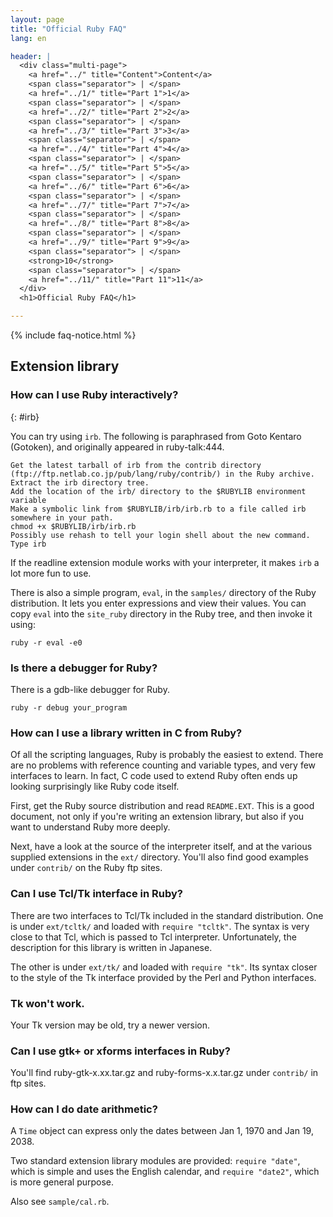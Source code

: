 ```yaml
---
layout: page
title: "Official Ruby FAQ"
lang: en

header: |
  <div class="multi-page">
    <a href="../" title="Content">Content</a>
    <span class="separator"> | </span>
    <a href="../1/" title="Part 1">1</a>
    <span class="separator"> | </span>
    <a href="../2/" title="Part 2">2</a>
    <span class="separator"> | </span>
    <a href="../3/" title="Part 3">3</a>
    <span class="separator"> | </span>
    <a href="../4/" title="Part 4">4</a>
    <span class="separator"> | </span>
    <a href="../5/" title="Part 5">5</a>
    <span class="separator"> | </span>
    <a href="../6/" title="Part 6">6</a>
    <span class="separator"> | </span>
    <a href="../7/" title="Part 7">7</a>
    <span class="separator"> | </span>
    <a href="../8/" title="Part 8">8</a>
    <span class="separator"> | </span>
    <a href="../9/" title="Part 9">9</a>
    <span class="separator"> | </span>
    <strong>10</strong>
    <span class="separator"> | </span>
    <a href="../11/" title="Part 11">11</a>
  </div>
  <h1>Official Ruby FAQ</h1>

---
```


{% include faq-notice.html %}

## Extension library

### How can I use Ruby interactively?
{: #irb}

You can try using `irb`. The following is paraphrased from Goto Kentaro
(Gotoken), and originally appeared in ruby-talk:444.

~~~
Get the latest tarball of irb from the contrib directory (ftp://ftp.netlab.co.jp/pub/lang/ruby/contrib/) in the Ruby archive.
Extract the irb directory tree.
Add the location of the irb/ directory to the $RUBYLIB environment variable
Make a symbolic link from $RUBYLIB/irb/irb.rb to a file called irb somewhere in your path.
chmod +x $RUBYLIB/irb/irb.rb
Possibly use rehash to tell your login shell about the new command.
Type irb
~~~

If the readline extension module works with your interpreter, it makes `irb`
a lot more fun to use.

There is also a simple program, `eval`, in the `samples/` directory of the
Ruby distribution. It lets you enter expressions and view their values.
You can copy `eval` into the `site_ruby` directory in the Ruby tree, and
then invoke it using:

~~~
ruby -r eval -e0
~~~

### Is there a debugger for Ruby?

There is a gdb-like debugger for Ruby.

~~~
ruby -r debug your_program
~~~

### How can I use a library written in C from Ruby?

Of all the scripting languages, Ruby is probably the easiest to extend.
There are no problems with reference counting and variable types, and very
few interfaces to learn. In fact, C code used to extend Ruby often ends up
looking surprisingly like Ruby code itself.

First, get the Ruby source distribution and read `README.EXT`. This is a
good document, not only if you're writing an extension library, but also
if you want to understand Ruby more deeply.

Next, have a look at the source of the interpreter itself, and at the various
supplied extensions in the `ext/` directory. You'll also find good examples
under `contrib/` on the Ruby ftp sites.

### Can I use Tcl/Tk interface in Ruby?

There are two interfaces to Tcl/Tk included in the standard distribution.
One is under `ext/tcltk/` and loaded with `require "tcltk"`. The syntax is
very close to that Tcl, which is passed to Tcl interpreter.
Unfortunately, the description for this library is written in Japanese.

The other is under `ext/tk/` and loaded with `require "tk"`. Its syntax
closer to the style of the Tk interface provided by the Perl and Python
interfaces.

### Tk won't work.

Your Tk version may be old, try a newer version.

### Can I use gtk+ or xforms interfaces in Ruby?

You'll find ruby-gtk-x.xx.tar.gz and ruby-forms-x.x.tar.gz under `contrib/`
in ftp sites.

### How can I do date arithmetic?

A `Time` object can express only the dates between Jan 1, 1970 and
Jan 19, 2038.

Two standard extension library modules are provided:
`require "date"`, which is simple and uses the English calendar,
and `require "date2"`, which is more general purpose.

Also see `sample/cal.rb`.
